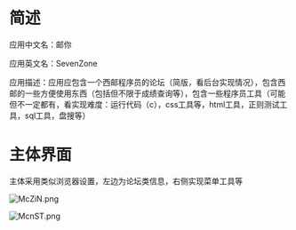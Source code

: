 # 简述

应用中文名：邮你

应用英文名：SevenZone

应用描述：应用应包含一个西邮程序员的论坛（简版，看后台实现情况），包含西邮的一些方便使用东西（包括但不限于成绩查询等），包含一些程序员工具（可能但不一定都有，看实现难度：运行代码（c），css工具等，html工具，正则测试工具，sql工具，盘搜等）

# 主体界面

主体采用类似浏览器设置，左边为论坛类信息，右侧实现菜单工具等

![McZiN.png](https://t1.picb.cc/uploads/2017/10/11/McZiN.png)

![McnST.png](https://t1.picb.cc/uploads/2017/10/11/McnST.png)

